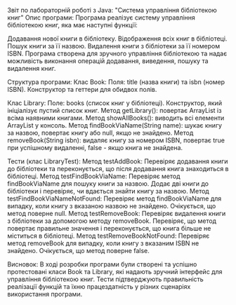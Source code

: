 Звіт по лабораторній роботі з Java: "Система управління бібліотекою книг"
Опис програми:
Програма реалізує систему управління бібліотекою книг, яка має наступні функції:

Додавання нової книги в бібліотеку.
Відображення всіх книг в бібліотеці.
Пошук книги за її назвою.
Видалення книги з бібліотеки за її номером ISBN.
Програма створена для зручного управління бібліотекою та надає можливість виконання операцій додавання, виведення, пошуку та видалення книг.

Структура програми:
Клас Book:
Поля: title (назва книги) та isbn (номер ISBN).
Конструктор та геттери для обидвох полів.

Клас Library:
Поле: books (список книг у бібліотеці).
Конструктор, який ініціалізує пустий список книг.
Метод getLibrary(): повертає ArrayList із всіма наявними книгами.
Метод showAllBooks(): виводить всі елементи ArrayList у консоль.
Метод findBookViaName(String name): шукає книгу за назвою, повертає книгу або null, якщо не знайдено.
Метод removeBook(String isbn): видаляє книгу за номером ISBN, повертає true при успішному видаленні, false - якщо книга не знайдена.

Тести (клас LibraryTest):
Метод testAddBook:
Перевіряє додавання книги до бібліотеки та переконується, що після додавання книга знаходиться в бібліотеці.
Метод testFindBookViaName:
Перевіряє метод findBookViaName для пошуку книги за назвою.
Додає дві книги до бібліотеки і перевіряє, чи вдається знайти книгу за назвою.
Метод testFindBookViaNameNotFound:
Перевіряє метод findBookViaName для випадку, коли книгу з вказаною назвою не знайдено.
Очікується, що метод поверне null.
Метод testRemoveBook:
Перевіряє видалення книги з бібліотеки за допомогою методу removeBook.
Перевіряє, що метод повертає правильне значення і переконується, що книга більше не міститься в бібліотеці.
Метод testRemoveBookNotFound:
Перевіряє метод removeBook для випадку, коли книгу з вказаним ISBN не знайдено.
Очікується, що метод поверне false.

Висновок:
В ході розробки програми були створені та успішно протестовані класи Book та Library, які надають зручний інтерфейс для управління бібліотекою книг. Тести підтверджують правильність реалізації функцій та їхню працездатність у різних сценаріях використання програми.
